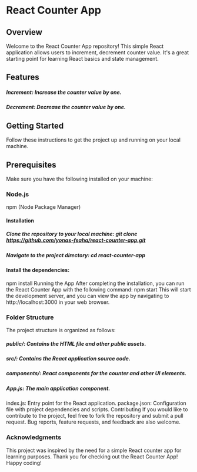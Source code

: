 # React Counter App
## Overview
Welcome to the React Counter App repository! This simple React application allows users to increment, decrement counter value. It's a great starting point for learning React basics and state management.

## Features
##### Increment: Increase the counter value by one.
##### Decrement: Decrease the counter value by one.

## Getting Started
Follow these instructions to get the project up and running on your local machine.

## Prerequisites
Make sure you have the following installed on your machine:

### Node.js
npm (Node Package Manager)
#### Installation
##### Clone the repository to your local machine: git clone https://github.com/yonas-fsaha/react-counter-app.git
##### Navigate to the project directory: cd react-counter-app
#### Install the dependencies:
npm install
Running the App
After completing the installation, you can run the React Counter App with the following command:
npm start
This will start the development server, and you can view the app by navigating to http://localhost:3000 in your web browser.

### Folder Structure
The project structure is organized as follows:

##### public/: Contains the HTML file and other public assets.
##### src/: Contains the React application source code.
##### components/: React components for the counter and other UI elements.
##### App.js: The main application component.
index.js: Entry point for the React application.
package.json: Configuration file with project dependencies and scripts.
Contributing
If you would like to contribute to the project, feel free to fork the repository and submit a pull request. Bug reports, feature requests, and feedback are also welcome.

### Acknowledgments
This project was inspired by the need for a simple React counter app for learning purposes.
Thank you for checking out the React Counter App! Happy coding!
